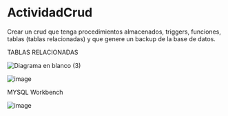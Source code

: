 # ActividadCrud
Crear un crud que tenga procedimientos  almacenados, triggers, funciones, tablas (tablas relacionadas) y que genere un backup de la base de datos.

TABLAS RELACIONADAS

![Diagrama en blanco (3)](https://user-images.githubusercontent.com/95056429/178363542-9592542f-5813-45ba-8816-eddfb1116626.png)

![image](https://user-images.githubusercontent.com/95056429/178363849-3a3e987a-50d5-4a9a-b2ea-02a5c900cd39.png)

MYSQL Workbench

![image](https://user-images.githubusercontent.com/95056429/178363632-1f68a492-f7c2-468d-b7a7-2c6d5c2c0217.png)
